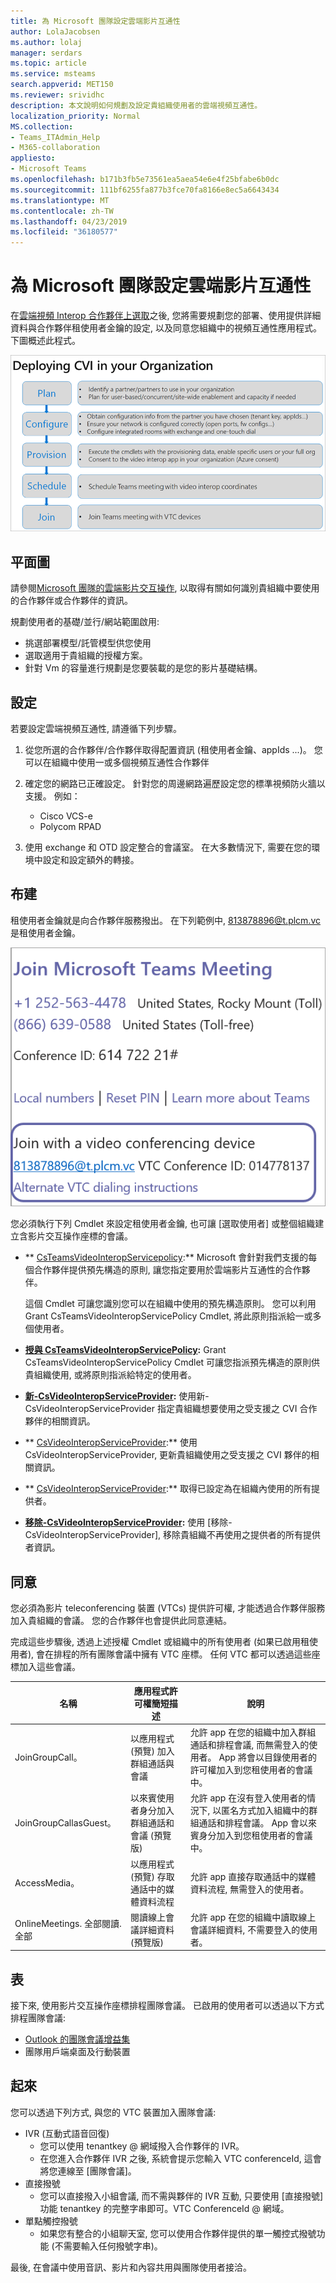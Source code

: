 ```yaml
---
title: 為 Microsoft 團隊設定雲端影片互通性
author: LolaJacobsen
ms.author: lolaj
manager: serdars
ms.topic: article
ms.service: msteams
search.appverid: MET150
ms.reviewer: srividhc
description: 本文說明如何規劃及設定貴組織使用者的雲端視頻互通性。
localization_priority: Normal
MS.collection:
- Teams_ITAdmin_Help
- M365-collaboration
appliesto:
- Microsoft Teams
ms.openlocfilehash: b171b3fb5e73561ea5aea54e6e4f25bfabe6b0dc
ms.sourcegitcommit: 111bf6255fa877b3fce70fa8166e8ec5a6643434
ms.translationtype: MT
ms.contentlocale: zh-TW
ms.lasthandoff: 04/23/2019
ms.locfileid: "36180577"
---
```

# <a name="set-up-cloud-video-interop-for-microsoft-teams"></a>為 Microsoft 團隊設定雲端影片互通性

在[雲端視頻 Interop 合作夥伴上選取](cloud-video-interop.md)之後, 您將需要規劃您的部署、使用提供詳細資料與合作夥伴租使用者金鑰的設定, 以及同意您組織中的視頻互通性應用程式。 下圖概述此程式。 

![在組織中部署 CVI](media/deploying-cvi.png)

## <a name="plan"></a>平面圖

請參閱[Microsoft 團隊的雲端影片交互操作](cloud-video-interop.md), 以取得有關如何識別貴組織中要使用的合作夥伴或合作夥伴的資訊。 

規劃使用者的基礎/並行/網站範圍啟用: 

- 挑選部署模型/託管模型供您使用
- 選取適用于貴組織的授權方案。 
- 針對 Vm 的容量進行規劃是您要裝載的是您的影片基礎結構。

## <a name="configure"></a>設定 

若要設定雲端視頻互通性, 請遵循下列步驟。 

1. 從您所選的合作夥伴/合作夥伴取得配置資訊 (租使用者金鑰、appIds ...)。 您可以在組織中使用一或多個視頻互通性合作夥伴 

2. 確定您的網路已正確設定。 針對您的周邊網路遍歷設定您的標準視頻防火牆以支援。 例如： 
    - Cisco VCS-e                  
    - Polycom RPAD

3. 使用 exchange 和 OTD 設定整合的會議室。 在大多數情況下, 需要在您的環境中設定和設定額外的轉接。


## <a name="provision"></a>布建
 
租使用者金鑰就是向合作夥伴服務撥出。 在下列範例中, 813878896@t.plcm.vc 是租使用者金鑰。 

![租使用者金鑰範例](media/tenant-key-example.png) 

您必須執行下列 Cmdlet 來設定租使用者金鑰, 也可讓 [選取使用者] 或整個組織建立含影片交互操作座標的會議。

 
- ** [CsTeamsVideoInteropServicepolicy](https://docs.microsoft.com/powershell/module/skype/get-csteamsvideointeropservicepolicy):** Microsoft 會針對我們支援的每個合作夥伴提供預先構造的原則, 讓您指定要用於雲端影片互通性的合作夥伴。

    這個 Cmdlet 可讓您識別您可以在組織中使用的預先構造原則。 您可以利用 Grant CsTeamsVideoInteropServicePolicy Cmdlet, 將此原則指派給一或多個使用者。
 
- **[授與 CsTeamsVideoInteropServicePolicy](https://docs.microsoft.com/powershell/module/skype/grant-csteamsvideointeropservicepolicy):** Grant CsTeamsVideoInteropServicePolicy Cmdlet 可讓您指派預先構造的原則供貴組織使用, 或將原則指派給特定的使用者。
 
- **[新-CsVideoInteropServiceProvider](https://docs.microsoft.com/powershell/module/skype/new-csvideointeropserviceprovider):** 使用新-CsVideoInteropServiceProvider 指定貴組織想要使用之受支援之 CVI 合作夥伴的相關資訊。
 
- ** [CsVideoInteropServiceProvider](https://docs.microsoft.com/powershell/module/skype/set-csvideointeropserviceprovider):** 使用 CsVideoInteropServiceProvider, 更新貴組織使用之受支援之 CVI 夥伴的相關資訊。
 
- ** [CsVideoInteropServiceProvider](https://docs.microsoft.com/powershell/module/skype/get-csvideointeropserviceprovider):** 取得已設定為在組織內使用的所有提供者。
 
- **[移除-CsVideoInteropServiceProvider](https://docs.microsoft.com/powershell/module/skype/remove-csvideointeropserviceprovider):** 使用 [移除-CsVideoInteropServiceProvider], 移除貴組織不再使用之提供者的所有提供者資訊。  
 
## <a name="consent"></a>同意

您必須為影片 teleconferencing 裝置 (VTCs) 提供許可權, 才能透過合作夥伴服務加入貴組織的會議。 您的合作夥伴也會提供此同意連結。  
 
完成這些步驟後, 透過上述授權 Cmdlet 或組織中的所有使用者 (如果已啟用租使用者), 會在排程的所有團隊會議中擁有 VTC 座標。 任何 VTC 都可以透過這些座標加入這些會議。


|名稱|應用程式許可權簡短描述| 說明|
|--|--|---|
|JoinGroupCall。|以應用程式 (預覽) 加入群組通話與會議|允許 app 在您的組織中加入群組通話和排程會議, 而無需登入的使用者。  App 將會以目錄使用者的許可權加入到您租使用者的會議中。|
|JoinGroupCallasGuest。|以來賓使用者身分加入群組通話和會議 (預覽版)|允許 app 在沒有登入使用者的情況下, 以匿名方式加入組織中的群組通話和排程會議。  App 會以來賓身分加入到您租使用者的會議中。|
|AccessMedia。|以應用程式 (預覽) 存取通話中的媒體資料流程|允許 app 直接存取通話中的媒體資料流程, 無需登入的使用者。|
|OnlineMeetings. 全部閱讀. 全部|閱讀線上會議詳細資料 (預覽版)|允許 app 在您的組織中讀取線上會議詳細資料, 不需要登入的使用者。|

## <a name="schedule"></a>表

接下來, 使用影片交互操作座標排程團隊會議。 已啟用的使用者可以透過以下方式排程團隊會議:
- [Outlook 的團隊會議增益集](teams-add-in-for-outlook.md)
- 團隊用戶端桌面及行動裝置


## <a name="join"></a>起來

您可以透過下列方式, 與您的 VTC 裝置加入團隊會議:
 
- IVR (互動式語音回復)
    - 您可以使用 tenantkey @ 網域撥入合作夥伴的 IVR。 
    - 在您進入合作夥伴 IVR 之後, 系統會提示您輸入 VTC conferenceId, 這會將您連線至 [團隊會議]。
- 直接撥號
    - 您可以直接撥入小組會議, 而不需與夥伴的 IVR 互動, 只要使用 [直接撥號] 功能 tenantkey 的完整字串即可。VTC ConferenceId @ 網域。
- 單點觸控撥號
    - 如果您有整合的小組聊天室, 您可以使用合作夥伴提供的單一觸控式撥號功能 (不需要輸入任何撥號字串)。

最後, 在會議中使用音訊、影片和內容共用與團隊使用者接洽。 